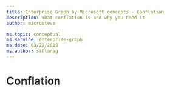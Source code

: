 ```yaml
---
title: Enterprise Graph by Microsoft concepts - Conflation
description: What conflation is and why you need it
author: microsteve

ms.topic: conceptual
ms.service: enterprise-graph 
ms.date: 03/29/2019
ms.author: stflanag
---
```


# Conflation

